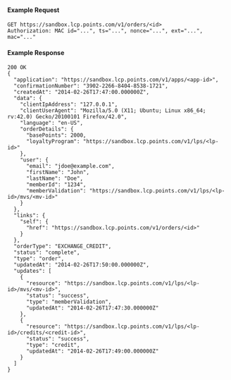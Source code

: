 #### Example Request

    GET https://sandbox.lcp.points.com/v1/orders/<id>
    Authorization: MAC id="...", ts="...", nonce="...", ext="...", mac="..."

#### Example Response

    200 OK
    {
      "application": "https://sandbox.lcp.points.com/v1/apps/<app-id>",
      "confirmationNumber": "3902-2266-8404-8538-1721",
      "createdAt": "2014-02-26T17:47:00.000000Z",
      "data": {
        "clientIpAddress": "127.0.0.1", 
        "clientUserAgent": "Mozilla/5.0 (X11; Ubuntu; Linux x86_64; rv:42.0) Gecko/20100101 Firefox/42.0", 
        "language": "en-US", 
        "orderDetails": {
          "basePoints": 2000, 
          "loyaltyProgram": "https://sandbox.lcp.points.com/v1/lps/<lp-id>"
        }, 
        "user": {
          "email": "jdoe@example.com",
          "firstName": "John", 
          "lastName": "Doe", 
          "memberId": "1234", 
          "memberValidation": "https://sandbox.lcp.points.com/v1/lps/<lp-id>/mvs/<mv-id>"
        }
      },
      "links": {
        "self": {
          "href": "https://sandbox.lcp.points.com/v1/orders/<id>"
        }
      },
      "orderType": "EXCHANGE_CREDIT",
      "status": "complete",
      "type": "order",
      "updatedAt": "2014-02-26T17:50:00.000000Z",
      "updates": [
        {
          "resource": "https://sandbox.lcp.points.com/v1/lps/<lp-id>/mvs/<mv-id>",
          "status": "success",
          "type": "memberValidation",
          "updatedAt": "2014-02-26T17:47:30.000000Z"
        },
        {
          "resource": "https://sandbox.lcp.points.com/v1/lps/<lp-id>/credits/<credit-id>",
          "status": "success",
          "type": "credit",
          "updatedAt": "2014-02-26T17:49:00.000000Z"
        }
      ]
    }

